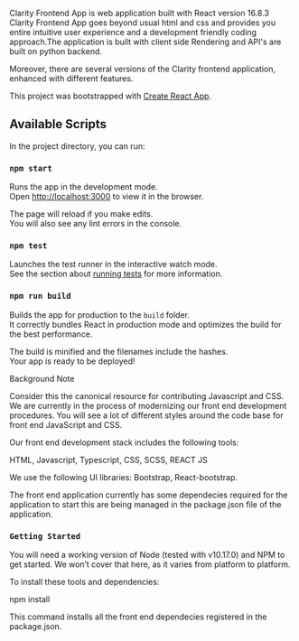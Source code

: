 Clarity Frontend App is web application built with React version 16.8.3 Clarity Frontend App goes beyond usual html and css and provides you entire intuitive user experience and a development friendly coding approach.The application is built with client side Rendering and API's are built on python backend.

Moreover, there are several versions of the Clarity frontend application, enhanced with different features.


This project was bootstrapped with [Create React App](https://github.com/facebook/create-react-app).

## Available Scripts

In the project directory, you can run:

### `npm start`

Runs the app in the development mode.<br />
Open [http://localhost:3000](http://localhost:3000) to view it in the browser.

The page will reload if you make edits.<br />
You will also see any lint errors in the console.

### `npm test`

Launches the test runner in the interactive watch mode.<br />
See the section about [running tests](https://facebook.github.io/create-react-app/docs/running-tests) for more information.

### `npm run build`

Builds the app for production to the `build` folder.<br />
It correctly bundles React in production mode and optimizes the build for the best performance.

The build is minified and the filenames include the hashes.<br />
Your app is ready to be deployed!

Background
Note

Consider this the canonical resource for contributing Javascript and CSS. We are currently in the process of modernizing our front end development procedures. You will see a lot of different styles around the code base for front end JavaScript and CSS.

Our front end development stack includes the following tools:

HTML,
Javascript,
Typescript,
CSS,
SCSS,
REACT JS

We use the following UI libraries:
Bootstrap,
React-bootstrap.

The front end application currently has some dependecies required for the application to start this are being managed in the package.json file of the application.

### `Getting Started`
You will need a working version of Node (tested with v10.17.0) and NPM to get started. We won’t cover that here, as it varies from platform to platform.

To install these tools and dependencies:

npm install

This command installs all the front end dependecies registered in the package.json.

